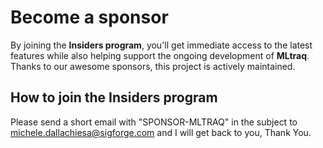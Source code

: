 # Become a sponsor

By joining the **Insiders program**, you'll get immediate access to the latest features while also helping support the ongoing development of **MLtraq**. Thanks to our awesome sponsors, this project is actively maintained.

## How to join the Insiders program

Please send a short email with "SPONSOR-MLTRAQ" in the subject to
[michele.dallachiesa@sigforge.com](mailto:michele.dallachiesa@sigforge.com)
and I will get back to you, Thank You.


